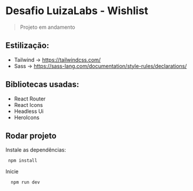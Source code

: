 # Desafio LuizaLabs - Wishlist
>Projeto em andamento

## Estilização:
- Tailwind -> https://tailwindcss.com/
- Sass -> https://sass-lang.com/documentation/style-rules/declarations/

## Bibliotecas usadas:
- React Router
- React Icons
- Headless Ui
- HeroIcons

## Rodar projeto

Instale as dependências:
```
 npm install
```

Inicie
```
  npm run dev
```